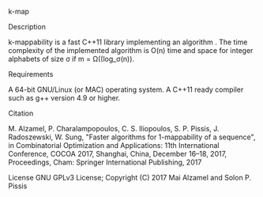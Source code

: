 k-map

Description

k-mappability is a fast C++11 library implementing an algorithm . The time complexity of the implemented algorithm is O(n) time and space  for  integer alphabets of size σ if m = Ω((log_σ(n)).

Requirements

A 64-bit GNU/Linux (or MAC) operating system.
A C++11 ready compiler such as g++ version 4.9 or higher.


Citation

M. Alzamel, P. Charalampopoulos, C. S. Iliopoulos, S. P. Pissis, J. Radoszewski, W. Sung, "Faster algorithms for 1-mappability of a sequence", in Combinatorial Optimization and Applications: 11th International Conference, COCOA 2017, Shanghai, China, December 16–18, 2017, Proceedings, Cham: Springer International Publishing, 2017

License
GNU GPLv3 License; Copyright (C) 2017 Mai Alzamel and Solon P. Pissis
